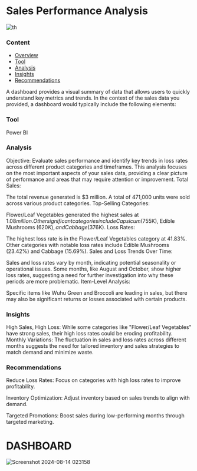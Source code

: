 # Sales Performance Analysis
![th](https://github.com/user-attachments/assets/63b6842d-7243-447b-aace-8455b25887df)
### Content
- [Overview](overview)
- [Tool](tool)
- [Analysis](analysis)
- [Insights](Insights)
- [Recommendations](recommendations)

A dashboard provides a visual summary of data that allows users to quickly understand key metrics and trends. In the context of the sales data you provided, a dashboard would typically include the following elements:


### Tool 
Power BI

### Analysis 
Objective: Evaluate sales performance and identify key trends in loss rates across different product categories and timeframes.
This analysis focuses on the most important aspects of your sales data, providing a clear picture of performance and areas that may require attention or improvement.
Total Sales:

The total revenue generated is $3 million.
A total of 471,000 units were sold across various product categories.
Top-Selling Categories:

Flower/Leaf Vegetables generated the highest sales at $1.08 million.
Other significant categories include Capsicum ($755K), Edible Mushrooms ($620K), and Cabbage ($376K).
Loss Rates:

The highest loss rate is in the Flower/Leaf Vegetables category at 41.83%.
Other categories with notable loss rates include Edible Mushrooms (23.42%) and Cabbage (15.69%).
Sales and Loss Trends Over Time:

Sales and loss rates vary by month, indicating potential seasonality or operational issues.
Some months, like August and October, show higher loss rates, suggesting a need for further investigation into why these periods are more problematic.
Item-Level Analysis:

Specific items like Wuhu Green and Broccoli are leading in sales, but there may also be significant returns or losses associated with certain products.

### Insights
High Sales, High Loss: While some categories like "Flower/Leaf Vegetables" have strong sales, their high loss rates could be eroding profitability.
Monthly Variations: The fluctuation in sales and loss rates across different months suggests the need for tailored inventory and sales strategies to match demand and minimize waste.







###  Recommendations
Reduce Loss Rates: Focus on categories with high loss rates to improve profitability.

Inventory Optimization: Adjust inventory based on sales trends to align with demand.

Targeted Promotions: Boost sales during low-performing months through targeted marketing.

# DASHBOARD

![Screenshot 2024-08-14 023158](https://github.com/user-attachments/assets/b6a303c1-8f09-4896-a16d-86e84dc410f5)
